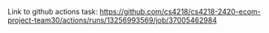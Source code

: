 Link to github actions task: https://github.com/cs4218/cs4218-2420-ecom-project-team30/actions/runs/13256993569/job/37005462984